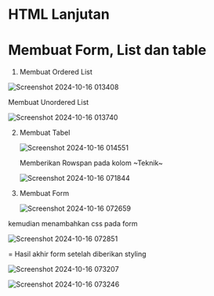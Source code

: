 # HTML Lanjutan
# Membuat Form, List dan table

1. Membuat Ordered List
  
  ![Screenshot 2024-10-16 013408](https://github.com/user-attachments/assets/27bc31ed-2f92-4f91-ab3e-c0c2bf0a94bf)
  
  Membuat Unordered List
  
  ![Screenshot 2024-10-16 013740](https://github.com/user-attachments/assets/7ce0dc5e-e41b-4b54-8029-93438f9f0be2)

2. Membuat Tabel
   
   ![Screenshot 2024-10-16 014551](https://github.com/user-attachments/assets/d19459f0-6eb4-499d-8d0c-5b09d7d177b7)
   
   Memberikan Rowspan pada kolom ~Teknik~
   
   ![Screenshot 2024-10-16 071844](https://github.com/user-attachments/assets/4dcdbdfd-9b9b-4f11-aba0-33df33ee9f51)
  
3. Membuat Form
   
   ![Screenshot 2024-10-16 072659](https://github.com/user-attachments/assets/0856eedb-f41f-414a-bd35-750858f134cf)
   
  kemudian menambahkan css pada form
  
  ![Screenshot 2024-10-16 072851](https://github.com/user-attachments/assets/d566ddec-5336-49bd-abe3-b689db11e5f2)

= Hasil akhir form setelah diberikan styling

  ![Screenshot 2024-10-16 073207](https://github.com/user-attachments/assets/13468df2-b718-4856-9e9e-038caa395bf3)
  
  ![Screenshot 2024-10-16 073246](https://github.com/user-attachments/assets/06475a9b-7432-4bc9-9258-3715abf39adf)
